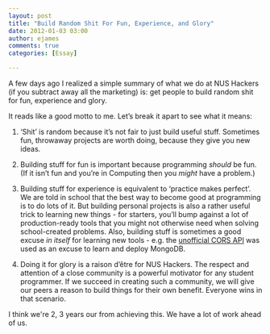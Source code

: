 ```yaml
---
layout: post
title: "Build Random Shit For Fun, Experience, and Glory"
date: 2012-01-03 03:00
author: ejames
comments: true
categories: [Essay]

---
```

A few days ago I realized a simple summary of what we do at NUS Hackers (if you subtract away all the marketing) is: get people to build random shit for fun, experience and glory.

It reads like a good motto to me. Let’s break it apart to see what it means:

1) ‘Shit’ is random because it’s not fair to just build useful stuff. Sometimes fun, throwaway projects are worth doing, because they give you new ideas.

2) Building stuff for fun is important because programming <em>should</em> be fun. (If it isn’t fun and you’re in Computing then you <em>might</em> have a problem.)

3) Building stuff for experience is equivalent to ‘practice makes perfect’. We are told in school that the best way to become good at programming is to do lots of it. But building personal projects is also a rather useful trick to learning new things - for starters, you’ll bump against a lot of production-ready tools that you might not otherwise need when solving school-created problems. Also, building stuff is sometimes a good excuse <em>in itself</em> for learning new tools - e.g. the <a href="http://api.nushackers.org">unofficial CORS API</a> was used as an excuse to learn and deploy MongoDB.

4) Doing it for glory is a raison d’être for NUS Hackers. The respect and attention of a close community is a powerful motivator for any student programmer. If we succeed in creating such a community, we will give our peers a reason to build things for their own benefit. Everyone wins in that scenario.

I think we're 2, 3 years our from achieving this. We have a lot of work ahead of us.
